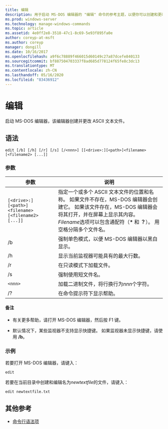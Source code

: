 ```yaml
---
title: 编辑
description: 用于启动 MS-DOS 编辑器的 "编辑" 命令的参考主题，以便你可以创建和更改 ASCII 文本文件。
ms.prod: windows-server
ms.technology: manage-windows-commands
ms.topic: article
ms.assetid: 4e0ff2e8-3518-47c1-8c69-5e93f895fa0e
author: coreyp-at-msft
ms.author: coreyp
manager: dongill
ms.date: 10/16/2017
ms.openlocfilehash: a9f6c78889f466015d60149c27a87dcefe840133
ms.sourcegitcommit: bf887504703337f8ad685d778124f65fe8c3dc13
ms.translationtype: MT
ms.contentlocale: zh-CN
ms.lasthandoff: 05/16/2020
ms.locfileid: "83436912"
---
```

# <a name="edit"></a>编辑

启动 MS-DOS 编辑器，该编辑器创建并更改 ASCII 文本文件。

## <a name="syntax"></a>语法

```
edit [/b] [/h] [/r] [/s] [/<nnn>] [[<drive>:][<path>]<filename> [<filename2> [...]]
```

### <a name="parameters"></a>参数

| 参数 | 说明 |
| --------- | ----------- |
| `[<drive>:][<path>]<filename> [<filename2> [...]]` | 指定一个或多个 ASCII 文本文件的位置和名称。 如果文件不存在，MS-DOS 编辑器会创建它。 如果该文件存在，MS-DOS 编辑器会将其打开，并在屏幕上显示其内容。 *Filename*选项可以包含通配符（**&#42;** 和 **？**）。 用空格分隔多个文件名。 |
| /b | 强制单色模式，以便 MS-DOS 编辑器以黑白显示。 |
| /h | 显示当前监视器可能具有的最大行数。 |
| /r | 在只读模式下加载文件。 |
| /s | 强制使用短文件名。 |
| `<nnn>` | 加载二进制文件，将行换行为*nnn*个字符。 |
| /? | 在命令提示符下显示帮助。 |

#### <a name="remarks"></a>备注

- 有关更多帮助，请打开 MS-DOS 编辑器，然后按 F1 键。

- 默认情况下，某些监视器不支持显示快捷键。 如果监视器未显示快捷键，请使用 **/b**。

### <a name="examples"></a>示例

若要打开 MS-DOS 编辑器，请键入：

```
edit
```

若要在当前目录中创建和编辑名为*newtextfile*的文件，请键入：

```
edit newtextfile.txt
```

## <a name="additional-references"></a>其他参考

- [命令行语法项](command-line-syntax-key.md)
